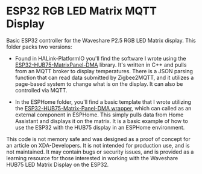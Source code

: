 # ESP32 RGB LED Matrix MQTT Display

Basic ESP32 controller for the Waveshare P2.5 RGB LED Matrix display. This folder packs two versions:

- Found in HALink-PlatformIO you'll find the software I wrote using the [ESP32-HUB75-MatrixPanel-DMA](https://github.com/mrcodetastic/ESP32-HUB75-MatrixPanel-DMA) library. It's written in C++ and pulls from an MQTT broker to display temperatures. There is a JSON parsing function that can read data submitted by Zigbee2MQTT, and it utilizes a page-based system to change what is on the display. It can also be controlled via MQTT. 

- In the ESPHome folder, you'll find a basic template that I wrote utilizing the [ESP32-HUB75-Matrix-Panel-DMA wrapper](https://github.com/TillFleisch/ESPHome-HUB75-MatrixDisplayWrapper/tree/main), which can called as an external component in ESPHome. This simply pulls data from Home Assistant and displays it on the matrix. It is a basic example of how to use the ESP32 with the HUB75 display in an ESPHome environment.

This code is not memory safe and was designed as a proof of concept for an article on XDA-Developers. It is not intended for production use, and is not maintained. It may contain bugs or security issues, and is provided as a learning resource for those interested in working with the Waveshare HUB75 LED Matrix Display on the ESP32.